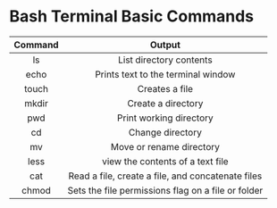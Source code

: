 # Bash Terminal Basic Commands

| Command |    Output    |
:--------:|:------------:|
| ls | List directory contents |
| echo | Prints text to the terminal window |
| touch  | Creates a file |
| mkdir | Create a directory |
| pwd | Print working directory |
| cd | Change directory |
| mv | Move or rename directory |
| less | view the contents of a text file |
| cat | Read a file, create a file, and concatenate files |
| chmod | Sets the file permissions flag on a file or folder |